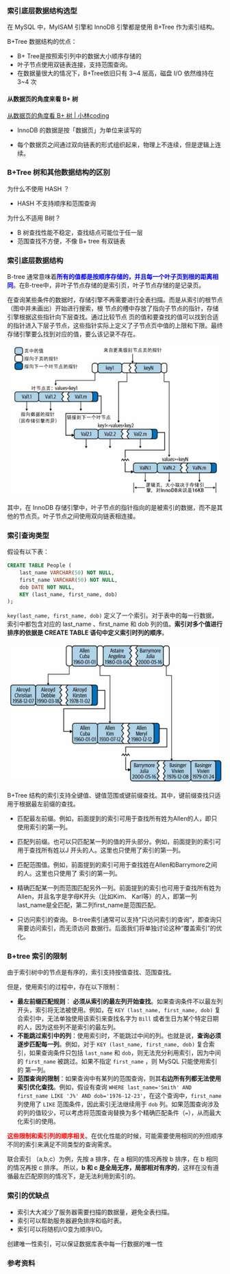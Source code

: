 ### 索引底层数据结构选型

在 MySQL 中，MyISAM 引擎和 InnoDB 引擎都是使用 B+Tree 作为索引结构。

B+Tree 数据结构的优点：

- B+ Tree是按照索引列中的数据大小顺序存储的
- 叶子节点使用双链表连接，支持范围查询。
- 在数据量很大的情况下，B+Tree依旧只有 3~4 层高，磁盘 I/O 依然维持在 3~4 次





#### 从数据页的角度来看 B+ 树

[从数据页的角度看 B+ 树 | 小林coding](https://xiaolincoding.com/mysql/index/page.html#聚簇索引和二级索引)

- InnoDB 的数据是按「数据页」为单位来读写的

- 每个数据页之间通过双向链表的形式组织起来，物理上不连续，但是逻辑上连续。





### B+Tree 树和其他数据结构的区别

为什么不使用 HASH ？

- HASH 不支持顺序和范围查询



为什么不适用 B树？

- B 树查找性能不稳定，查找结点可能位于任一层
- 范围查找不方便，不像 B+ tree 有双链表





### 索引底层数据结构

B-tree 通常意味着<font color="blue">**所有的值都是按顺序存储的，并且每一个叶子页到根的距离相同**</font>。在B-tree中，非叶子节点存储的是索引页，叶子节点存储的是记录页。

在查询某些条件的数据时，存储引擎不再需要进行全表扫描。而是从索引的根节点（图中并未画出）开始进行搜索，根 节点的槽中存放了指向子节点的指针，存储引擎根据这些指针向下层查找。通过比较节点 页的值和要查找的值可以找到合适的指针进入下层子节点，这些指针实际上定义了子节点页中值的上限和下限。最终存储引擎要么找到对应的值，要么该记录不存在。

![image-20240901164929500](images/image-20240901164929500.png)



其中，在 InnoDB 存储引擎中，叶子节点的指针指向的是被索引的数据，而不是其他的节点页。叶子节点之间使用双向链表相连接。





### 索引查询类型

假设有以下表：

```sql
CREATE TABLE People (
    last_name VARCHAR(50) NOT NULL,
    first_name VARCHAR(50) NOT NULL,
    dob DATE NOT NULL,
    KEY (last_name, first_name, dob)
);
```

 `key(last_name, first_name, dob)` 定义了一个索引。对于表中的每一行数据，索引中都包含对应的 last_name 、first_name 和 dob 列的值。**索引对多个值进行排序的依据是 CREATE TABLE 语句中定义索引时列的顺序**。

![image-20240901165619452](images/image-20240901165619452.png)



B+Tree 结构的索引支持全键值、键值范围或键前缀查找。其中，键前缀查找只适用于根据最左前缀的查找。

- 匹配最左前缀。例如，前面提到的索引可用于查找所有姓为Allen的人，即只使用索引的第一列。

- 匹配列前缀。也可以只匹配某一列的值的开头部分。例如，前面提到的索引可用于查找所有姓以J 开头的人。这里也只使用了索引的第一列。
- 匹配范围值。例如，前面提到的索引可用于查找姓在Allen和Barrymore之间的人。这里也只使用了 索引的第一列。
- 精确匹配某一列而范围匹配另外一列。前面提到的索引也可用于查找所有姓为Allen，并且名字是字母K开头（比如Kim、 Karl等）的人，即第一列last_name是全匹配，第二列first_name是范围匹配。
- 只访问索引的查询。 B-tree索引通常可以支持“只访问索引的查询”，即查询只需要访问索引，而无须访问 数据行。后面我们将单独讨论这种“覆盖索引”的优化。





### B+tree 索引的限制

由于索引树中的节点是有序的，索引支持按值查找、范围查找。

但是，使用索引的过程中，存在以下限制：

- **最左前缀匹配规则**： **必须从索引的最左列开始查找**。如果查询条件不以最左列开头，索引将无法被使用。例如，在 `KEY (last_name, first_name, dob)` 复合索引中，无法单独使用该索引来查找名字为 `Bill` 或者生日为某个特定日期的人，因为这些列不是索引的最左列。
- **不能跳过索引中的列**：使用索引时，不能跳过中间的列。也就是说，**查询必须逐步匹配每一列**。例如，对于 `KEY (last_name, first_name, dob)` 复合索引，如果查询条件只包括 `last_name` 和 `dob`，则无法充分利用索引，因为中间的 `first_name` 被跳过。如果不指定 `first_name` ，则 MySQL 只能使用索引的 第一列。
- **范围查询的限制**：如果查询中有某列的范围查询，则其**右边所有列都无法使用索引优化查找**。例如，假设有查询 `WHERE last_name='Smith' AND first_name LIKE 'J%' AND dob='1976-12-23'`，在这个查询中，`first_name` 列使用了 `LIKE` 范围条件，因此索引无法继续用于 `dob` 列。如果范围查询涉及的列的值较少，可以考虑将范围查询替换为多个精确匹配条件（`=`），从而最大化索引的使用。

<font color="red">**这些限制和索引列的顺序相关**</font>。在优化性能的时候，可能需要使用相同的列但顺序不同的索引来满足不同类型的查询需求。





联合索引 （a,b,c）为例，先按 a 排序，在 a 相同的情况再按 b 排序，在 b 相同的情况再按 c 排序。 所以，**b 和 c 是全局无序，局部相对有序的**，这样在没有遵循最左匹配原则的情况下，是无法利用到索引的。





### 索引的优缺点

- 索引大大减少了服务器需要扫描的数据量，避免全表扫描。
- 索引可以帮助服务器避免排序和临时表。
- 索引可以将随机I/O变为顺序I/O。

创建唯一性索引，可以保证数据库表中每一行数据的唯一性



### 参考资料


